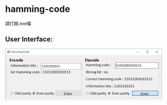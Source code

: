 # hamming-code
請打開.exe檔

## User Interface:
![image](https://github.com/graceccl/hamming-code/blob/master/tmp_hamming.PNG)
